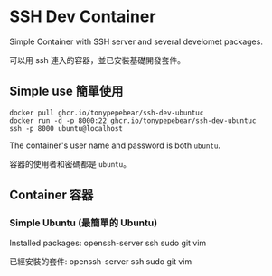 # SSH Dev Container

Simple Container with SSH server and several develomet packages.

可以用 ssh 連入的容器，並已安裝基礎開發套件。

## Simple use 簡單使用

```shell
docker pull ghcr.io/tonypepebear/ssh-dev-ubuntuc
docker run -d -p 8000:22 ghcr.io/tonypepebear/ssh-dev-ubuntuc
ssh -p 8000 ubuntu@localhost
```

The container's user name and password is both `ubuntu`.

容器的使用者和密碼都是 `ubuntu`。

## Container 容器

### Simple Ubuntu (最簡單的 Ubuntu)

Installed packages: openssh-server ssh sudo git vim

已經安裝的套件: openssh-server ssh sudo git vim
